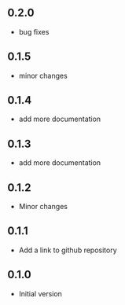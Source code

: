 ## 0.2.0

- bug fixes

## 0.1.5

- minor changes

## 0.1.4

- add more documentation

## 0.1.3

- add more documentation

## 0.1.2

- Minor changes

## 0.1.1

- Add a link to github repository

## 0.1.0

- Initial version
